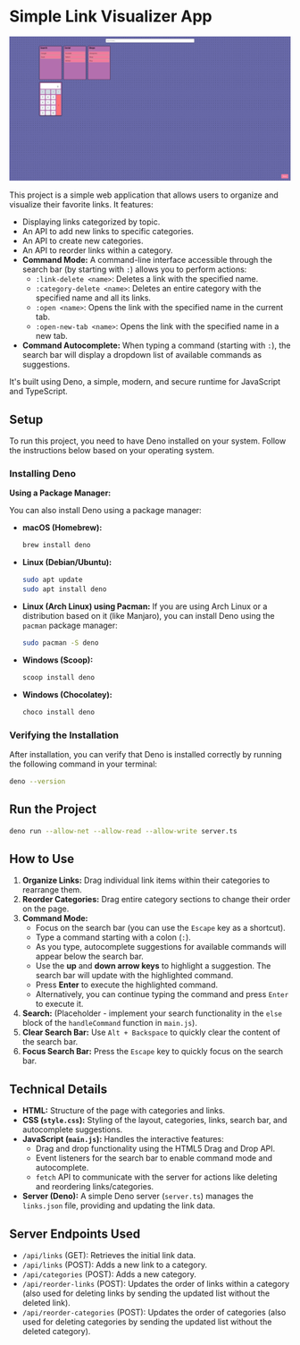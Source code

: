 # Simple Link Visualizer App

![startpage screenshot](startpage.png "startpage")

This project is a simple web application that allows users to organize and visualize their favorite links. It features:

* Displaying links categorized by topic.
* An API to add new links to specific categories.
* An API to create new categories.
* An API to reorder links within a category.
* **Command Mode:** A command-line interface accessible through the search bar (by starting with `:`) allows you to perform actions:
    * `:link-delete <name>`: Deletes a link with the specified name.
    * `:category-delete <name>`: Deletes an entire category with the specified name and all its links.
    * `:open <name>`: Opens the link with the specified name in the current tab.
    * `:open-new-tab <name>`: Opens the link with the specified name in a new tab.
* **Command Autocomplete:** When typing a command (starting with `:`), the search bar will display a dropdown list of available commands as suggestions.

It's built using Deno, a simple, modern, and secure runtime for JavaScript and TypeScript.

## Setup

To run this project, you need to have Deno installed on your system. Follow the instructions below based on your operating system.

### Installing Deno

**Using a Package Manager:**

You can also install Deno using a package manager:

* **macOS (Homebrew):**
    ```bash
    brew install deno
    ```
* **Linux (Debian/Ubuntu):**
    ```bash
    sudo apt update
    sudo apt install deno
    ```
* **Linux (Arch Linux) using Pacman:**
    If you are using Arch Linux or a distribution based on it (like Manjaro), you can install Deno using the `pacman` package manager:
    ```bash
    sudo pacman -S deno
    ```
* **Windows (Scoop):**
    ```powershell
    scoop install deno
    ```
* **Windows (Chocolatey):**
    ```bash
    choco install deno
    ```

### Verifying the Installation

After installation, you can verify that Deno is installed correctly by running the following command in your terminal:

```bash
deno --version
```

## Run the Project
```bash
deno run --allow-net --allow-read --allow-write server.ts
```

## How to Use

1.  **Organize Links:** Drag individual link items within their categories to rearrange them.
2.  **Reorder Categories:** Drag entire category sections to change their order on the page.
3.  **Command Mode:**
    * Focus on the search bar (you can use the `Escape` key as a shortcut).
    * Type a command starting with a colon (`:`).
    * As you type, autocomplete suggestions for available commands will appear below the search bar.
    * Use the **up** and **down arrow keys** to highlight a suggestion. The search bar will update with the highlighted command.
    * Press **Enter** to execute the highlighted command.
    * Alternatively, you can continue typing the command and press `Enter` to execute it.
4.  **Search:** (Placeholder - implement your search functionality in the `else` block of the `handleCommand` function in `main.js`).
5.  **Clear Search Bar:** Use `Alt + Backspace` to quickly clear the content of the search bar.
6.  **Focus Search Bar:** Press the `Escape` key to quickly focus on the search bar.

## Technical Details

* **HTML:** Structure of the page with categories and links.
* **CSS (`style.css`):** Styling of the layout, categories, links, search bar, and autocomplete suggestions.
* **JavaScript (`main.js`):** Handles the interactive features:
    * Drag and drop functionality using the HTML5 Drag and Drop API.
    * Event listeners for the search bar to enable command mode and autocomplete.
    * `fetch` API to communicate with the server for actions like deleting and reordering links/categories.
* **Server (Deno):** A simple Deno server (`server.ts`) manages the `links.json` file, providing and updating the link data.

## Server Endpoints Used

* `/api/links` (GET): Retrieves the initial link data.
* `/api/links` (POST): Adds a new link to a category.
* `/api/categories` (POST): Adds a new category.
* `/api/reorder-links` (POST): Updates the order of links within a category (also used for deleting links by sending the updated list without the deleted link).
* `/api/reorder-categories` (POST): Updates the order of categories (also used for deleting categories by sending the updated list without the deleted category).
